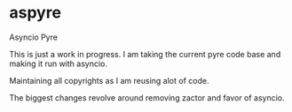 # aspyre
Asyncio Pyre

This is just a work in progress.
I am taking the current pyre code base and making it run with asyncio.

Maintaining all copyrights as I am reusing alot of code.

The biggest changes revolve around removing zactor and favor of asyncio.
